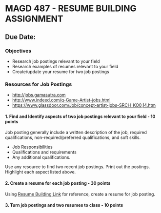 # MAGD 487 - RESUME BUILDING ASSIGNMENT

## Due Date:

### Objectives
+ Research job postings relevant to your field
+ Research examples of resumes relevant to your field
+ Create/update your resume for two job postings


### Resources for Job Postings
+ http://jobs.gamasutra.com
+ http://www.indeed.com/q-Game-Artist-jobs.html
+ https://www.glassdoor.com/Job/concept-artist-jobs-SRCH_KO0,14.htm

#### 1. Find and Identify aspects of two job postings relevant to your field - 10 points

Job posting generally include a written description of the job, required qualifications, non-required/preferred qualifications, and soft skills.
  - Job Responsibilities
  - Qualifications and requirements
  - Any additional qualifications.

Use any resource to find two recent job postings. Print out the postings. Highlight each aspect listed above.

#### 2. Create a resume for each job posting - 30 points
Using [Resume Building Link](MAGD487/ResumeBuilding.md) for reference, create a resume for job posting.

#### 3. Turn job postings and two resumes to class - 10 points
